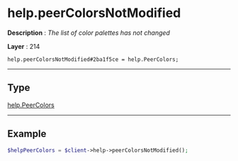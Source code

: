 # help.peerColorsNotModified

**Description** : *The list of color palettes has not changed*

**Layer** : 214

```tl
help.peerColorsNotModified#2ba1f5ce = help.PeerColors;
```

---

## Type

[help.PeerColors](type/help.PeerColors)

---

## Example

```php
$helpPeerColors = $client->help->peerColorsNotModified();
```